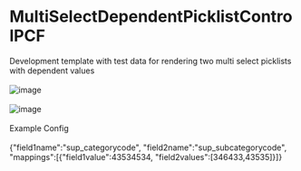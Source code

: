 # MultiSelectDependentPicklistControlPCF
Development template with test data for rendering two multi select picklists with dependent values
<br/><br/>
![image](https://user-images.githubusercontent.com/13801775/196382656-f9a68746-3ea0-4e94-9e4d-5f496fe037a9.png)
<br/><br/>
![image](https://user-images.githubusercontent.com/13801775/196382751-825b031b-2270-45d2-99db-38d76956e94f.png)
<br/><br/>
Example Config
<br/><br/>
{"field1name":"sup_categorycode", "field2name":"sup_subcategorycode", "mappings":[{"field1value":43534534, "field2values":[346433,43535]}]}

